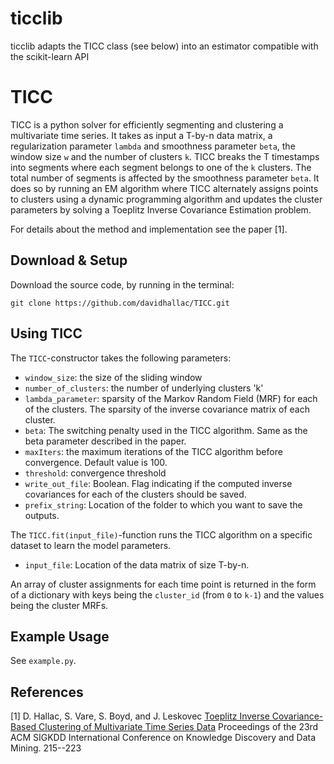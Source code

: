 # ticclib

ticclib adapts the TICC class (see below) into an estimator compatible with the scikit-learn API

# TICC

TICC is a python solver for efficiently segmenting and clustering a multivariate time series. It takes as input a T-by-n data matrix, a regularization parameter `lambda` and smoothness parameter `beta`, the window size `w` and the number of clusters `k`.  TICC breaks the T timestamps into segments where each segment belongs to one of the `k` clusters. The total number of segments is affected by the smoothness parameter `beta`. It does so by running an EM algorithm where TICC alternately assigns points to clusters using a dynamic programming algorithm and updates the cluster parameters by solving a Toeplitz Inverse Covariance Estimation problem.

For details about the method and implementation see the paper [1].

## Download & Setup

Download the source code, by running in the terminal:

`git clone https://github.com/davidhallac/TICC.git`

## Using TICC

The `TICC`-constructor takes the following parameters:

* `window_size`: the size of the sliding window
* `number_of_clusters`: the number of underlying clusters 'k'
* `lambda_parameter`: sparsity of the Markov Random Field (MRF) for each of the clusters. The sparsity of the inverse covariance matrix of each cluster.
* `beta`: The switching penalty used in the TICC algorithm. Same as the beta parameter described in the paper.
* `maxIters`: the maximum iterations of the TICC algorithm before convergence. Default value is 100.
* `threshold`: convergence threshold
* `write_out_file`: Boolean. Flag indicating if the computed inverse covariances for each of the clusters should be saved.
* `prefix_string`: Location of the folder to which you want to save the outputs.

The `TICC.fit(input_file)`-function runs the TICC algorithm on a specific dataset to learn the model parameters.

* `input_file`: Location of the data matrix of size T-by-n.

An array of cluster assignments for each time point is returned in the form of a dictionary with keys being the `cluster_id` (from `0` to `k-1`) and the values being the cluster MRFs.

## Example Usage

See `example.py`.

## References

[1] D. Hallac, S. Vare, S. Boyd, and J. Leskovec [Toeplitz Inverse Covariance-Based Clustering of
Multivariate Time Series Data](https://arxiv.org/abs/1706.03161) Proceedings of the 23rd ACM SIGKDD International Conference on Knowledge Discovery and Data Mining. 215--223
